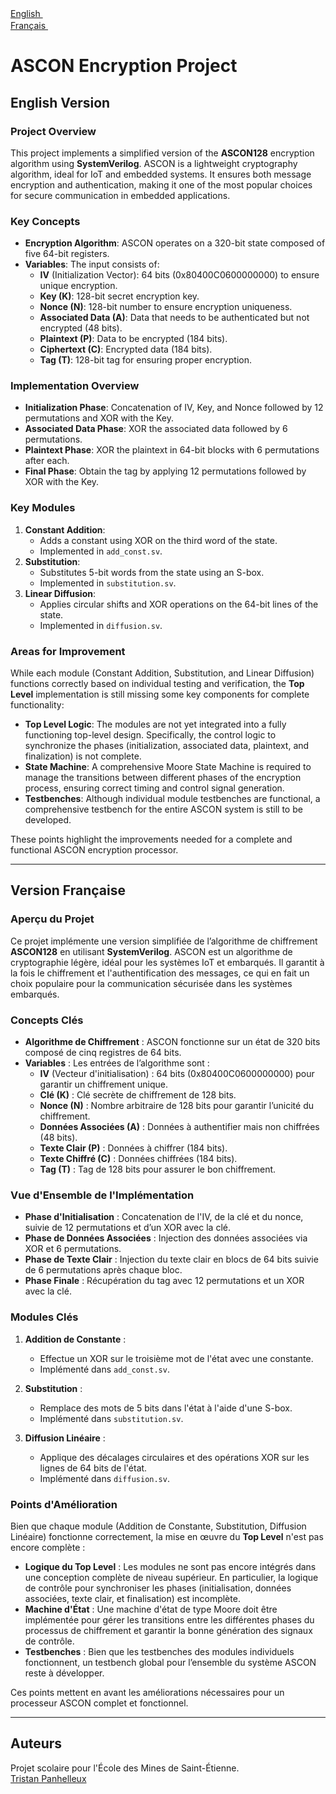 
[English <img src="https://cdn-icons-png.flaticon.com/16/197/197374.png" width="16"/>](#english-version)  
[Français <img src="https://cdn-icons-png.flaticon.com/16/197/197560.png" width="16"/>](#version-fran%C3%A7aise)

# ASCON Encryption Project

<a name="english-version"></a>

## English Version

### Project Overview

This project implements a simplified version of the **ASCON128** encryption algorithm using **SystemVerilog**. ASCON is a lightweight cryptography algorithm, ideal for IoT and embedded systems. It ensures both message encryption and authentication, making it one of the most popular choices for secure communication in embedded applications.

### Key Concepts

-   **Encryption Algorithm**: ASCON operates on a 320-bit state composed of five 64-bit registers.
-   **Variables**: The input consists of:
    -   **IV** (Initialization Vector): 64 bits (0x80400C0600000000) to ensure unique encryption.
    -   **Key (K)**: 128-bit secret encryption key.
    -   **Nonce (N)**: 128-bit number to ensure encryption uniqueness.
    -   **Associated Data (A)**: Data that needs to be authenticated but not encrypted (48 bits).
    -   **Plaintext (P)**: Data to be encrypted (184 bits).
    -   **Ciphertext (C)**: Encrypted data (184 bits).
    -   **Tag (T)**: 128-bit tag for ensuring proper encryption.

### Implementation Overview

-   **Initialization Phase**: Concatenation of IV, Key, and Nonce followed by 12 permutations and XOR with the Key.
-   **Associated Data Phase**: XOR the associated data followed by 6 permutations.
-   **Plaintext Phase**: XOR the plaintext in 64-bit blocks with 6 permutations after each.
-   **Final Phase**: Obtain the tag by applying 12 permutations followed by XOR with the Key.

### Key Modules

1.  **Constant Addition**:
    -   Adds a constant using XOR on the third word of the state.
    -   Implemented in `add_const.sv`.
2.  **Substitution**:
    -   Substitutes 5-bit words from the state using an S-box.
    -   Implemented in `substitution.sv`.
3.  **Linear Diffusion**:
    -   Applies circular shifts and XOR operations on the 64-bit lines of the state.
    -   Implemented in `diffusion.sv`.

### Areas for Improvement

While each module (Constant Addition, Substitution, and Linear Diffusion) functions correctly based on individual testing and verification, the **Top Level** implementation is still missing some key components for complete functionality:

-   **Top Level Logic**: The modules are not yet integrated into a fully functioning top-level design. Specifically, the control logic to synchronize the phases (initialization, associated data, plaintext, and finalization) is not complete.
-   **State Machine**: A comprehensive Moore State Machine is required to manage the transitions between different phases of the encryption process, ensuring correct timing and control signal generation.
-   **Testbenches**: Although individual module testbenches are functional, a comprehensive testbench for the entire ASCON system is still to be developed.

These points highlight the improvements needed for a complete and functional ASCON encryption processor.

----------

<a name="version-française"></a>

## Version Française

### Aperçu du Projet

Ce projet implémente une version simplifiée de l’algorithme de chiffrement **ASCON128** en utilisant **SystemVerilog**. ASCON est un algorithme de cryptographie légère, idéal pour les systèmes IoT et embarqués. Il garantit à la fois le chiffrement et l'authentification des messages, ce qui en fait un choix populaire pour la communication sécurisée dans les systèmes embarqués.

### Concepts Clés

-   **Algorithme de Chiffrement** : ASCON fonctionne sur un état de 320 bits composé de cinq registres de 64 bits.
-   **Variables** : Les entrées de l’algorithme sont :
    -   **IV** (Vecteur d'initialisation) : 64 bits (0x80400C0600000000) pour garantir un chiffrement unique.
    -   **Clé (K)** : Clé secrète de chiffrement de 128 bits.
    -   **Nonce (N)** : Nombre arbitraire de 128 bits pour garantir l’unicité du chiffrement.
    -   **Données Associées (A)** : Données à authentifier mais non chiffrées (48 bits).
    -   **Texte Clair (P)** : Données à chiffrer (184 bits).
    -   **Texte Chiffré (C)** : Données chiffrées (184 bits).
    -   **Tag (T)** : Tag de 128 bits pour assurer le bon chiffrement.

### Vue d'Ensemble de l'Implémentation

-   **Phase d'Initialisation** : Concatenation de l'IV, de la clé et du nonce, suivie de 12 permutations et d’un XOR avec la clé.
-   **Phase de Données Associées** : Injection des données associées via XOR et 6 permutations.
-   **Phase de Texte Clair** : Injection du texte clair en blocs de 64 bits suivie de 6 permutations après chaque bloc.
-   **Phase Finale** : Récupération du tag avec 12 permutations et un XOR avec la clé.

### Modules Clés

1.  **Addition de Constante** :
    
    -   Effectue un XOR sur le troisième mot de l'état avec une constante.
    -   Implémenté dans `add_const.sv`.
2.  **Substitution** :
    
    -   Remplace des mots de 5 bits dans l'état à l'aide d'une S-box.
    -   Implémenté dans `substitution.sv`.
3.  **Diffusion Linéaire** :
    
    -   Applique des décalages circulaires et des opérations XOR sur les lignes de 64 bits de l'état.
    -   Implémenté dans `diffusion.sv`.

### Points d'Amélioration

Bien que chaque module (Addition de Constante, Substitution, Diffusion Linéaire) fonctionne correctement, la mise en œuvre du **Top Level** n'est pas encore complète :

-   **Logique du Top Level** : Les modules ne sont pas encore intégrés dans une conception complète de niveau supérieur. En particulier, la logique de contrôle pour synchroniser les phases (initialisation, données associées, texte clair, et finalisation) est incomplète.
-   **Machine d'État** : Une machine d'état de type Moore doit être implémentée pour gérer les transitions entre les différentes phases du processus de chiffrement et garantir la bonne génération des signaux de contrôle.
-   **Testbenches** : Bien que les testbenches des modules individuels fonctionnent, un testbench global pour l’ensemble du système ASCON reste à développer.

Ces points mettent en avant les améliorations nécessaires pour un processeur ASCON complet et fonctionnel.

----------

## Auteurs

Projet scolaire pour l'École des Mines de Saint-Étienne.  
[Tristan Panhelleux](https://github.com/tristanplx)
